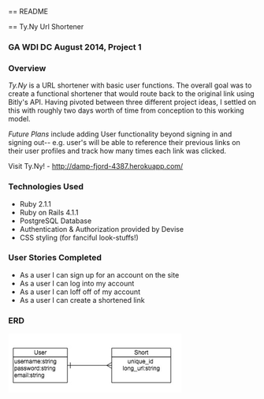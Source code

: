 == README

== Ty.Ny Url Shortener

### GA WDI DC August 2014, Project 1

### Overview

*Ty.Ny* is a URL shortener with basic user functions. The overall goal was to create a functional shortener that would route back to the original link using Bitly's API. Having pivoted between three different project ideas, I settled on this with roughly two days worth of time from conception to this working model.

*Future Plans* include adding User functionality beyond signing in and signing out-- e.g. user's will be able to reference their previous links on their user profiles and track how many times each link was clicked. 

Visit Ty.Ny! - http://damp-fjord-4387.herokuapp.com/

### Technologies Used

* Ruby 2.1.1
* Ruby on Rails 4.1.1
* PostgreSQL Database
* Authentication & Authorization provided by Devise
* CSS styling (for fanciful look-stuffs!)

### User Stories Completed

* As a user I can sign up for an account on the site
* As a user I can log into my account
* As a user I can loff off of my account
* As a user I can create a shortened link


### ERD

![](Ty.Ny.jpg)

